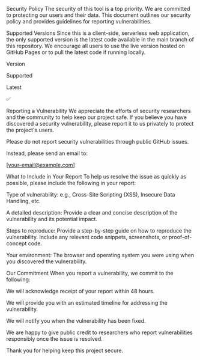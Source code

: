Security Policy
The security of this tool is a top priority. We are committed to protecting our users and their data. This document outlines our security policy and provides guidelines for reporting vulnerabilities.

Supported Versions
Since this is a client-side, serverless web application, the only supported version is the latest code available in the main branch of this repository. We encourage all users to use the live version hosted on GitHub Pages or to pull the latest code if running locally.

Version

Supported

Latest

:white_check_mark:

Reporting a Vulnerability
We appreciate the efforts of security researchers and the community to help keep our project safe. If you believe you have discovered a security vulnerability, please report it to us privately to protect the project's users.

Please do not report security vulnerabilities through public GitHub issues.

Instead, please send an email to:

[your-email@example.com]

What to Include in Your Report
To help us resolve the issue as quickly as possible, please include the following in your report:

Type of vulnerability: e.g., Cross-Site Scripting (XSS), Insecure Data Handling, etc.

A detailed description: Provide a clear and concise description of the vulnerability and its potential impact.

Steps to reproduce: Provide a step-by-step guide on how to reproduce the vulnerability. Include any relevant code snippets, screenshots, or proof-of-concept code.

Your environment: The browser and operating system you were using when you discovered the vulnerability.

Our Commitment
When you report a vulnerability, we commit to the following:

We will acknowledge receipt of your report within 48 hours.

We will provide you with an estimated timeline for addressing the vulnerability.

We will notify you when the vulnerability has been fixed.

We are happy to give public credit to researchers who report vulnerabilities responsibly once the issue is resolved.

Thank you for helping keep this project secure.
